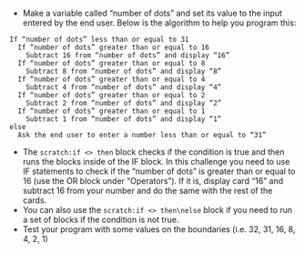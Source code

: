 -   Make a variable called “number of dots” and set its value to the input
    entered by the end user.
    Below is the algorithm to help you program this:

```
If “number of dots” less than or equal to 31
  If “number of dots” greater than or equal to 16
    Subtract 16 from “number of dots” and display “16”
  If “number of dots” greater than or equal to 8
    Subtract 8 from “number of dots” and display “8”
  If “number of dots” greater than or equal to 4
    Subtract 4 from “number of dots” and display “4”
  If “number of dots” greater than or equal to 2
    Subtract 2 from “number of dots” and display “2”
  If “number of dots” greater than or equal to 1
    Subtract 1 from “number of dots” and display “1”
else
  Ask the end user to enter a number less than or equal to “31”
```

-   The `scratch:if <> then` block checks if the condition is true and then
    runs the blocks inside of the IF block.
    In this challenge you need to use IF statements to check if the “number of
    dots” is greater than or equal to 16 (use the OR block under “Operators”).
    If it is, display card “16” and subtract 16 from your number and do the
    same with the rest of the cards.
-   You can also use the `scratch:if <> then\nelse` block if you need to run
    a set of blocks if the condition is not true.
-   Test your program with some values on the boundaries (i.e. 32, 31, 16,
    8, 4, 2, 1)
